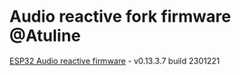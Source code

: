 # Audio reactive fork firmware @Atuline

[ESP32 Audio reactive firmware](https://github.com/srg74/WLED-wemos-shield/tree/master/resources/Firmware/@Atuline/v0.13.3.7) - v0.13.3.7 build 2301221
